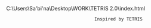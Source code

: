 
C:\Users\Sa'bi'na\Desktop\WORK\TETRIS 2.0\index.html







                                     Inspired by TETRIS 





